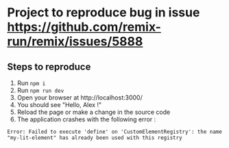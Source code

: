 # Project to reproduce bug in issue https://github.com/remix-run/remix/issues/5888

## Steps to reproduce

1. Run `npm i`
2. Run `npm run dev`
3. Open your browser at http://localhost:3000/
4. You should see "Hello, Alex !"
5. Reload the page or make a change in the source code
6. The application crashes with the following error :

```
Error: Failed to execute 'define' on 'CustomElementRegistry': the name "my-lit-element" has already been used with this registry
```
